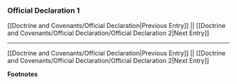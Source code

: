 ### Official Declaration 1

[[Doctrine and Covenants/Official Declaration|Previous Entry]]  ||  [[Doctrine and Covenants/Official Declaration/Official Declaration 2|Next Entry]]


---
[[Doctrine and Covenants/Official Declaration|Previous Entry]]  ||  [[Doctrine and Covenants/Official Declaration/Official Declaration 2|Next Entry]]


**Footnotes**
